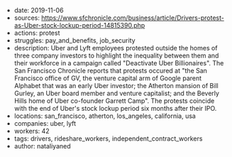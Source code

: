 - date: 2019-11-06
- sources: https://www.sfchronicle.com/business/article/Drivers-protest-as-Uber-stock-lockup-period-14815390.php
- actions: protest
- struggles: pay_and_benefits, job_security
- description: Uber and Lyft employees protested outside the homes of three company investors to highlight the inequality between them and their workforce in a campaign called "Deactivate Uber Billionaires". The San Francisco Chronicle reports that protests occured at "the San Francisco office of GV, the venture capital arm of Google parent Alphabet that was an early Uber investor; the Atherton mansion of Bill Gurley, an Uber board member and venture capitalist; and the Beverly Hills home of Uber co-founder Garrett Camp". The protests coincide with the end of Uber's stock lockup period six months after their IPO.
- locations: san_francisco, atherton, los_angeles, california, usa
- companies: uber, lyft
- workers: 42
- tags: drivers, rideshare_workers, independent_contract_workers
- author: nataliyaned
